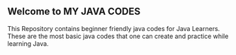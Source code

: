 ## Welcome to MY JAVA CODES

This Repository contains beginner friendly java codes for Java Learners.
These are the most basic java codes that one can create and practice while learning Java.

